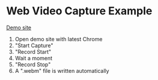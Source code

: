 # Web Video Capture Example

[Demo site](https://koron.github.io/web-video-capture/index.html)

1. Open demo site with latest Chrome
2. "Start Capture"
3. "Record Start"
4. Wait a moment
5. "Record Stop"
6. A ".webm" file is written automatically

